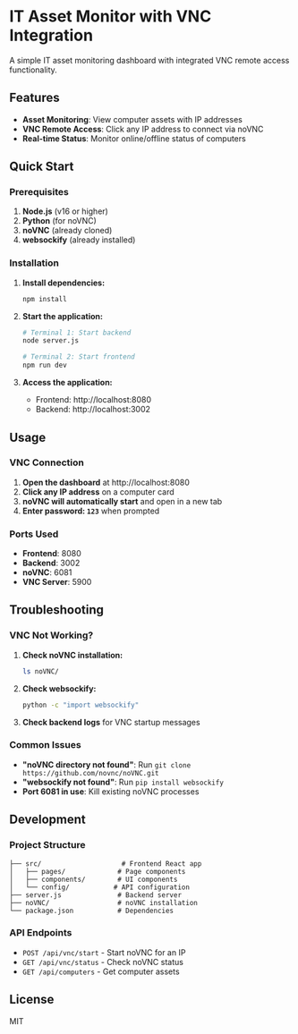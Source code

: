 # IT Asset Monitor with VNC Integration

A simple IT asset monitoring dashboard with integrated VNC remote access functionality.

## Features

- **Asset Monitoring**: View computer assets with IP addresses
- **VNC Remote Access**: Click any IP address to connect via noVNC
- **Real-time Status**: Monitor online/offline status of computers

## Quick Start

### Prerequisites

1. **Node.js** (v16 or higher)
2. **Python** (for noVNC)
3. **noVNC** (already cloned)
4. **websockify** (already installed)

### Installation

1. **Install dependencies:**
   ```bash
   npm install
   ```

2. **Start the application:**
   ```bash
   # Terminal 1: Start backend
   node server.js
   
   # Terminal 2: Start frontend
   npm run dev
   ```

3. **Access the application:**
   - Frontend: http://localhost:8080
   - Backend: http://localhost:3002

## Usage

### VNC Connection

1. **Open the dashboard** at http://localhost:8080
2. **Click any IP address** on a computer card
3. **noVNC will automatically start** and open in a new tab
4. **Enter password: `123`** when prompted

### Ports Used

- **Frontend**: 8080
- **Backend**: 3002  
- **noVNC**: 6081
- **VNC Server**: 5900

## Troubleshooting

### VNC Not Working?

1. **Check noVNC installation:**
   ```bash
   ls noVNC/
   ```

2. **Check websockify:**
   ```bash
   python -c "import websockify"
   ```

3. **Check backend logs** for VNC startup messages

### Common Issues

- **"noVNC directory not found"**: Run `git clone https://github.com/novnc/noVNC.git`
- **"websockify not found"**: Run `pip install websockify`
- **Port 6081 in use**: Kill existing noVNC processes

## Development

### Project Structure

```
├── src/                    # Frontend React app
│   ├── pages/             # Page components
│   ├── components/        # UI components
│   └── config/           # API configuration
├── server.js              # Backend server
├── noVNC/                 # noVNC installation
└── package.json           # Dependencies
```

### API Endpoints

- `POST /api/vnc/start` - Start noVNC for an IP
- `GET /api/vnc/status` - Check noVNC status
- `GET /api/computers` - Get computer assets

## License

MIT
